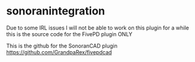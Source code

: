 # sonoranintegration

Due to some IRL issues I will not be able to work on this plugin for a while this is the source code for the FivePD plugin ONLY

This is the github for the SonoranCAD plugin
https://github.com/GrandpaRex/fivepdcad
